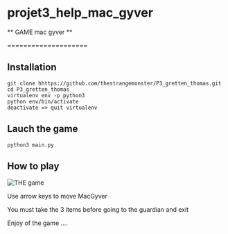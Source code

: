 # projet3_help_mac_gyver

** GAME mac gyver **

====================

## Installation

    git clone hhttps://github.com/thestrangemonster/P3_gretten_thomas.git
    cd P3_gretten_thomas
    virtualenv env -p python3
    python env/bin/activate
    deactivate => quit virtualenv
  

## Lauch the game

    python3 main.py

## How to play

![THE game](doc/present.png)

Use arrow keys to move MacGyver

You must take the 3 items before going to the guardian and exit

Enjoy of the game ....








